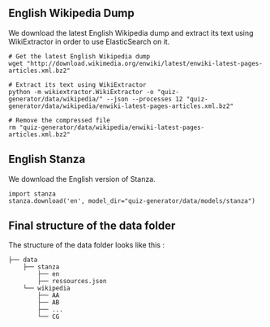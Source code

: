 ## English Wikipedia Dump

We download the latest English Wikipedia dump and extract its text using WikiExtractor in order to use ElasticSearch on it. 

```
# Get the latest English Wikipedia dump
wget "http://download.wikimedia.org/enwiki/latest/enwiki-latest-pages-articles.xml.bz2"

# Extract its text using WikiExtractor
python -m wikiextractor.WikiExtractor -o "quiz-generator/data/wikipedia/" --json --processes 12 "quiz-generator/data/wikipedia/enwiki-latest-pages-articles.xml.bz2"

# Remove the compressed file
rm "quiz-generator/data/wikipedia/enwiki-latest-pages-articles.xml.bz2"
```

## English Stanza
We download the English version of Stanza.
```
import stanza
stanza.download('en', model_dir="quiz-generator/data/models/stanza")
```
## Final structure of the data folder
The structure of the data folder looks like this :
```
├── data 
    ├── stanza    
        ├── en
        ├── ressources.json
    └── wikipedia
        ├── AA
        ├── AB
        ├── ...
        └── CG
```

